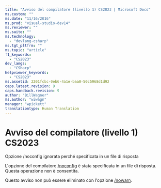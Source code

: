 ```yaml
---
title: "Avviso del compilatore (livello 1) CS2023 | Microsoft Docs"
ms.custom: ""
ms.date: "11/16/2016"
ms.prod: "visual-studio-dev14"
ms.reviewer: ""
ms.suite: ""
ms.technology: 
  - "devlang-csharp"
ms.tgt_pltfrm: ""
ms.topic: "article"
f1_keywords: 
  - "CS2023"
dev_langs: 
  - "CSharp"
helpviewer_keywords: 
  - "CS2023"
ms.assetid: 2201fcbc-0eb6-4a1e-baa0-50c5968d1d92
caps.latest.revision: 9
caps.handback.revision: 9
author: "BillWagner"
ms.author: "wiwagn"
manager: "wpickett"
translationtype: Human Translation
---
```

# Avviso del compilatore (livello 1) CS2023
Opzione \/noconfig ignorata perché specificata in un file di risposta  
  
 L'opzione del compilatore [\/noconfig](../../csharp/language-reference/compiler-options/noconfig-compiler-option.md) è stata specificata in un file di risposta. Questa operazione non è consentita.  
  
 Questo avviso non può essere eliminato con l'opzione [\/nowarn](../../csharp/language-reference/compiler-options/nowarn-compiler-option.md).